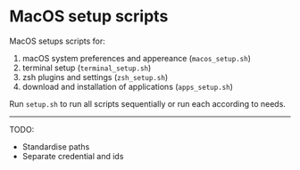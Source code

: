 # MacOS setup scripts
MacOS setups scripts for:
1. macOS system preferences and appereance (`macos_setup.sh`)
2. terminal setup (`terminal_setup.sh`)
3. zsh plugins and settings (`zsh_setup.sh`)
4. download and installation of applications (`apps_setup.sh`)

Run `setup.sh` to run all scripts sequentially or run each according to needs.


---
TODO:
- Standardise paths
- Separate credential and ids
